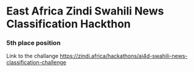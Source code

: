 # East Africa Zindi Swahili News Classification Hackthon
### 5th place position
Link to the challange https://zindi.africa/hackathons/ai4d-swahili-news-classification-challenge 
